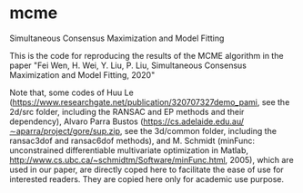 # mcme
Simultaneous Consensus Maximization and Model Fitting

This is the code for reproducing the results of the MCME algorithm in the paper "Fei Wen, H. Wei, Y. Liu, P. Liu, Simultaneous Consensus Maximization and Model Fitting, 2020"

Note that, some codes of Huu Le (https://www.researchgate.net/publication/320707327demo_pami, see the 2d/src folder, including the RANSAC and EP methods and their dependency), Alvaro Parra Bustos (https://cs.adelaide.edu.au/∼aparra/project/gore/sup.zip, see the 3d/common folder, including the ransac3dof and ransac6dof methods), and M. Schmidt (minFunc: unconstrained differentiable multivariate optimization in Matlab, http://www.cs.ubc.ca/~schmidtm/Software/minFunc.html, 2005), which are used in our paper, are directly coped here to facilitate the ease of use for interested readers. They are copied here only for academic use purpose.
